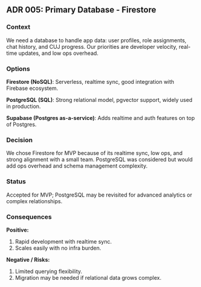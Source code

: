 ## ADR 005: Primary Database - Firestore

### Context
 We need a database to handle app data: user profiles, role assignments, chat history, and CUJ progress. Our priorities are developer velocity, real-time updates, and low ops overhead.

### Options
**Firestore (NoSQL)**: Serverless, realtime sync, good integration with Firebase ecosystem.

**PostgreSQL (SQL)**: Strong relational model, pgvector support, widely used in production.

**Supabase (Postgres as-a-service)**: Adds realtime and auth features on top of Postgres.

### Decision
 We chose Firestore for MVP because of its realtime sync, low ops, and strong alignment with a small team. PostgreSQL was considered but would add ops overhead and schema management complexity.

### Status
 Accepted for MVP; PostgreSQL may be revisited for advanced analytics or complex relationships.

### Consequences
**Positive:**
1. Rapid development with realtime sync.
2. Scales easily with no infra burden.

**Negative / Risks:**
1. Limited querying flexibility.
2. Migration may be needed if relational data grows complex.
